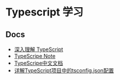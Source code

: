 # Typescript 学习

## Docs
* [深入理解 TypeScript](https://jkchao.github.io/typescript-book-chinese/)
* [TypeScripe Note](./Docs/Typescript%20Note.md)
* [TypeScripe中文文档](https://www.tslang.cn/docs/handbook/basic-types.html)
* [详解TypeScript项目中的tsconfig.json配置](https://www.jianshu.com/p/0383bbd61a6b)

